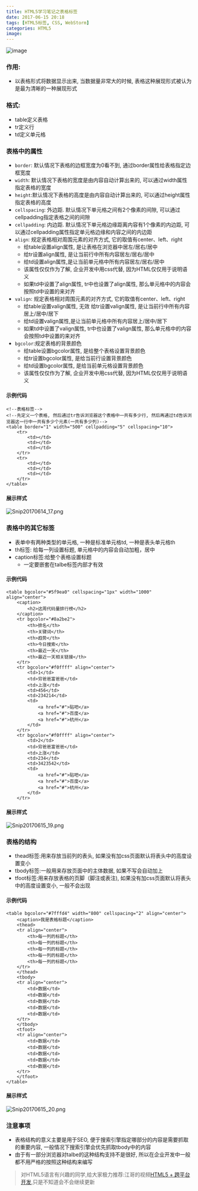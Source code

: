 ```yaml
---
title: HTML5学习笔记之表格标签
date: 2017-06-15 20:18
tags: [HTML5标签, CSS, WebStorm]
categories: HTML5
image: 
---
```






![image](http://upload-images.jianshu.io/upload_images/647982-151e7c132c68a833.png?imageMogr2/auto-orient/strip%7CimageView2/2/w/1240)

<!-- more -->


### 作用:
- 以表格形式将数据显示出来, 当数据量非常大的时候, 表格这种展现形式被认为是最为清晰的一种展现形式

### 格式:
- table定义表格
- tr定义行
- td定义单元格

### 表格中的属性

- `border`: 默认情况下表格的边框宽度为0看不到, 通过border属性给表格指定边框宽度
- `width`: 默认情况下表格的宽度是由内容自动计算出来的, 可以通过width属性指定表格的宽度
- `height`:默认情况下表格的高度是由内容自动计算出来的, 可以通过height属性指定表格的高度
- `cellspacing`: 外边距. 默认情况下单元格之间有2个像素的间隙, 可以通过cellpadding指定表格之间的间隙
- `cellpadding`: 内边距. 默认情况下单元格边缘距离内容有1个像素的内边距, 可以通过cellpadding属性指定单元格边缘和内容之间的内边距
- `align`: 规定表格相对周围元素的对齐方式, 它的取值有center、left、right
  - 给table设置align属性, 是让表格在浏览器中居左/居右/居中
  - 给tr设置align属性, 是让当前行中所有内容居左/居右/居中
  - 给td设置align属性,是让当前单元格中所有内容居左/居右/居中
  - 该属性仅仅作为了解, 企业开发中用css代替, 因为HTML仅仅用于说明语义
  - 如果td中设置了align属性, tr中也设置了align属性, 那么单元格中的内容会按照td中设置的来对齐
- `valign`: 规定表格相对周围元素的对齐方式, 它的取值有center、left、right
  - 给table设置valign属性, 无效
给tr设置valign属性, 是让当前行中所有内容居上/居中/居下
  - 给td设置valign属性,是让当前单元格中所有内容居上/居中/居下
  - 如果td中设置了valign属性, tr中也设置了valign属性, 那么单元格中的内容会按照td中设置的来对齐
- `bgcolor`:规定表格的背景颜色
  - 给table设置bgcolor属性, 是给整个表格设置背景颜色
  - 给tr设置bgcolor属性, 是给当前行设置背景颜色
  - 给td设置bgcolor属性, 是给当前单元格设置背景颜色
  - 该属性仅仅作为了解, 企业开发中用css代替, 因为HTML仅仅用于说明语义

#### 示例代码

```objc
<!--表格标签-->
<!--先定义一个表格, 然后通过tr告诉浏览器这个表格中一共有多少行, 然后再通过td告诉浏览器这一行中一共有多少个元素(一共有多少列)-->
<table border="1" width="500" cellpadding="5" cellspacing="10">
    <tr>
        <td></td>
        <td></td>
        <td></td>
    </tr>
    <tr>
        <td></td>
        <td></td>
        <td></td>
    </tr>
</table>

```

#### 展示样式

![Snip20170614_17.png](http://upload-images.jianshu.io/upload_images/4122543-cac6e5756352e691.png?imageMogr2/auto-orient/strip%7CimageView2/2/w/1240)

### 表格中的其它标签

- 表单中有两种类型的单元格, 一种是标准单元格td, 一种是表头单元格th
- th标签: 给每一列设置标题, 单元格中的内容会自动加粗，居中
- caption标签:给整个表格设置标题
  - 一定要嵌套在talbe标签内部才有效

#### 示例代码

```objc
<table bgcolor="#5f9ea0" cellspacing="1px" width="1000" align="center">
    <caption>
        <h2>这周代码量排行榜</h2>
    </caption>
    <tr bgcolor="#8a2be2">
        <th>排名</th>
        <th>关键词</th>
        <th>趋势</th>
        <th>今日搜索</th>
        <th>最近一天</th>
        <th>最近一天相关链接</th>
    </tr>
    <tr bgcolor="#f0ffff" align="center">
        <td>1</td>
        <td>穷爸爸富爸爸</td>
        <td>上涨</td>
        <td>456</td>
        <td>234214</td>
        <td>
            <a href="#">贴吧</a>
            <a href="#">百度</a>
            <a href="#">杭州</a>
        </td>
    </tr>
    <tr bgcolor="#f0ffff" align="center">
        <td>2</td>
        <td>穷爸爸富爸爸</td>
        <td>上涨</td>
        <td>234</td>
        <td>3423542</td>
        <td>
            <a href="#">贴吧</a>
            <a href="#">百度</a>
            <a href="#">杭州</a>
        </td>
    </tr>
```
#### 展示样式


![Snip20170615_19.png](http://upload-images.jianshu.io/upload_images/4122543-70f5e09e43e7df60.png?imageMogr2/auto-orient/strip%7CimageView2/2/w/1240)


### 表格的结构

- thead标签:用来存放当前列的表头, 如果没有加css页面默认将表头中的高度设置变小
- tbody标签:一般用来存放页面中的主体数据, 如果不写会自动加上
- tfoot标签:用来存放表格的页脚（脚注或表注), 如果没有加css页面默认将表头中的高度设置变小, 一般不会出现


#### 示例代码

```objc
<table bgcolor="#7fffd4" width="800" cellspacing="2" align="center">
    <caption>我是表格标题</caption>
    <thead>
    <tr align="center">
        <th>每一列的标题</th>
        <th>每一列的标题</th>
        <th>每一列的标题</th>
        <th>每一列的标题</th>
        <th>每一列的标题</th>
    </tr>
    </thead>
    <tbody>
    <tr align="center">
        <td>数据</td>
        <td>数据</td>
        <td>数据</td>
        <td>数据</td>
        <td>数据</td>
    </tr>
    </tbody>
    <tfoot>
    <tr align="center">
        <td>数据</td>
        <td>数据</td>
        <td>数据</td>
        <td>数据</td>
        <td>数据</td>
    </tr>
    </tfoot>
</table>
```

#### 展示样式


![Snip20170615_20.png](http://upload-images.jianshu.io/upload_images/4122543-00a3d46f21a7cce7.png?imageMogr2/auto-orient/strip%7CimageView2/2/w/1240)


### 注意事项
- 表格结构的意义主要是用于SEO, 便于搜索引擎指定哪部分的内容是需要抓取的重要内容, 一般情况下搜索引擎会优先抓取tbody中的内容
- 由于有一部分浏览器对talbe的这种结构支持不是很好, 所以在企业开发中一般都不用严格的按照这种结构来编写



> 对HTML5语言有兴趣的同学,给大家极力推荐:江哥的视频[HTML5 + 跨平台开发](http://study.163.com/course/introduction.htm?courseId=1003864040),只是不知道会不会继续更新